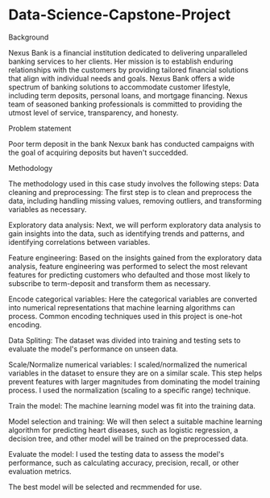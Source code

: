 # Data-Science-Capstone-Project

Background

Nexus Bank is a financial institution dedicated to delivering unparalleled banking services to her clients.
Her mission is to establish enduring relationships with the customers by providing tailored financial solutions that align with individual needs and goals.
Nexus Bank offers a wide spectrum of banking solutions to accommodate customer lifestyle, including term deposits, personal
loans, and mortgage financing. Nexus team of seasoned banking professionals is committed to providing the utmost level of service, transparency, and honesty.

Problem statement

Poor term deposit in the bank
Nexux bank has conducted campaigns with the goal of acquiring deposits but haven't succedded.

Methodology

The methodology used in this case study involves the following steps:
Data cleaning and preprocessing: The first step is to clean and preprocess the data, including handling missing values,
removing outliers, and transforming variables as necessary.

Exploratory data analysis: Next, we will perform exploratory data analysis to gain insights into the data, such as identifying trends and patterns, and identifying correlations between variables.

Feature engineering: Based on the insights gained from the exploratory data analysis, feature engineering was performed to select the most relevant features for predicting customers who defaulted and those most likely to subscribe to term-deposit and transform them as necessary.

Encode categorical variables: Here the categorical variables are converted into numerical representations that machine learning algorithms can process. Common encoding techniques used in this project is one-hot encoding.

Data Spliting: The dataset was divided into training and testing sets to evaluate the model's performance on unseen data.

Scale/Normalize numerical variables: I scaled/normalized the numerical variables in the dataset to ensure they are on a similar scale. This step helps prevent features with larger magnitudes from dominating the model training process. I used the normalization (scaling to a specific range) technique.

Train the model: The machine learning model was fit into the training data.

Model selection and training: We will then select a suitable machine learning algorithm for predicting heart diseases, such as logistic regression, a decision tree, and other model will be trained on the preprocessed data.

Evaluate the model: I used the testing data to assess the model's performance, such as calculating accuracy, precision, recall, or other evaluation metrics.

The best model will be selected and recmmended for use.
